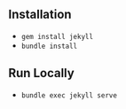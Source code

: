 ## Installation

* `gem install jekyll`
* `bundle install`

## Run Locally

* `bundle exec jekyll serve`
